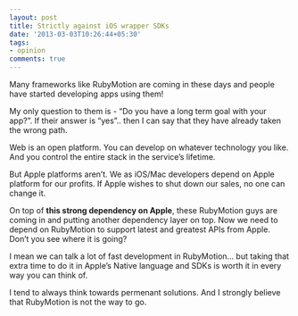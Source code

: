 ```yaml
---
layout: post
title: Strictly against iOS wrapper SDKs
date: '2013-03-03T10:26:44+05:30'
tags:
- opinion
comments: true
---
```

Many frameworks like RubyMotion are coming in these days and people have started developing apps using them!

My only question to them is - “Do you have a long term goal with your app?”. If their answer is “yes”.. then I can say that they have already taken the wrong path. 

Web is an open platform. You can develop on whatever technology you like. And you control the entire stack in the service’s lifetime.

But Apple platforms aren’t. We as iOS/Mac developers depend on Apple platform for our profits. If Apple wishes to shut down our sales, no one can change it. 

On top of **this strong dependency on Apple**, these RubyMotion guys are coming in and putting another dependency layer on top. Now we need to depend on RubyMotion to support latest and greatest APIs from Apple. Don’t you see where it is going?

I mean we can talk a lot of fast development in RubyMotion… but taking that extra time to do it in Apple’s Native language and SDKs is worth it in every way you can think of.

I tend to always think towards permenant solutions. And I strongly believe that RubyMotion is not the way to go.
